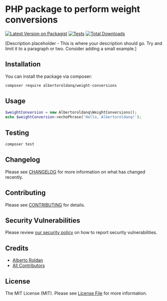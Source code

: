 # PHP package to perform weight conversions

[![Latest Version on Packagist](https://img.shields.io/packagist/v/albertoroldanq/weight-conversions.svg?style=flat-square)](https://packagist.org/packages/albertoroldanq/weight-conversions)
[![Tests](https://img.shields.io/github/actions/workflow/status/albertoroldanq/weight-conversions/run-tests.yml?branch=main&label=tests&style=flat-square)](https://github.com/albertoroldanq/weight-conversions/actions/workflows/run-tests.yml)
[![Total Downloads](https://img.shields.io/packagist/dt/albertoroldanq/weight-conversions.svg?style=flat-square)](https://packagist.org/packages/albertoroldanq/weight-conversions)

[Description placeholder - This is where your description should go. Try and limit it to a paragraph or two. Consider adding a small example.]

## Installation

You can install the package via composer:

```bash
composer require albertoroldanq/weight-conversions
```

## Usage

```php
$weightConversion = new Albertoroldanq\WeightConversions();
echo $weightConversion->echoPhrase('Hello, Albertoroldanq!');
```

## Testing

```bash
composer test
```

## Changelog

Please see [CHANGELOG](CHANGELOG.md) for more information on what has changed recently.

## Contributing

Please see [CONTRIBUTING](https://github.com/spatie/.github/blob/main/CONTRIBUTING.md) for details.

## Security Vulnerabilities

Please review [our security policy](../../security/policy) on how to report security vulnerabilities.

## Credits

- [Alberto Roldan](https://github.com/albertoroldanq)
- [All Contributors](../../contributors)

## License

The MIT License (MIT). Please see [License File](LICENSE.md) for more information.
